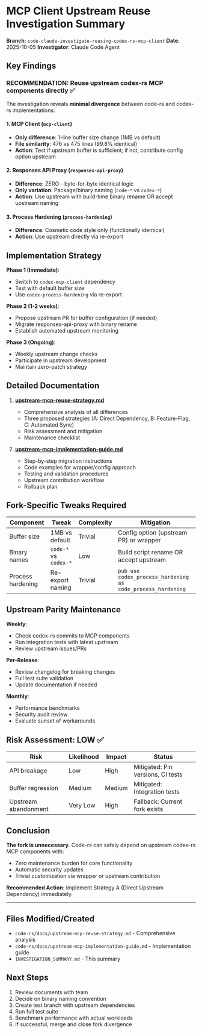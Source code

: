 # MCP Client Upstream Reuse Investigation Summary

**Branch**: `code-claude-investigate-reusing-codex-rs-mcp-client`
**Date**: 2025-10-05
**Investigator**: Claude Code Agent

## Key Findings

### **RECOMMENDATION: Reuse upstream codex-rs MCP components directly** ✅

The investigation reveals **minimal divergence** between code-rs and codex-rs implementations:

#### 1. MCP Client (`mcp-client`)
- **Only difference**: 1-line buffer size change (1MB vs default)
- **File similarity**: 476 vs 475 lines (99.8% identical)
- **Action**: Test if upstream buffer is sufficient; if not, contribute config option upstream

#### 2. Responses API Proxy (`responses-api-proxy`)
- **Difference**: ZERO - byte-for-byte identical logic
- **Only variation**: Package/binary naming (`code-*` vs `codex-*`)
- **Action**: Use upstream with build-time binary rename OR accept upstream naming

#### 3. Process Hardening (`process-hardening`)
- **Difference**: Cosmetic code style only (functionally identical)
- **Action**: Use upstream directly via re-export

## Implementation Strategy

**Phase 1 (Immediate)**:
- Switch to `codex-mcp-client` dependency
- Test with default buffer size
- Use `codex-process-hardening` via re-export

**Phase 2 (1-2 weeks)**:
- Propose upstream PR for buffer configuration (if needed)
- Migrate responses-api-proxy with binary rename
- Establish automated upstream monitoring

**Phase 3 (Ongoing)**:
- Weekly upstream change checks
- Participate in upstream development
- Maintain zero-patch strategy

## Detailed Documentation

1. **[upstream-mcp-reuse-strategy.md](docs/upstream-mcp-reuse-strategy.md)**
   - Comprehensive analysis of all differences
   - Three proposed strategies (A: Direct Dependency, B: Feature-Flag, C: Automated Sync)
   - Risk assessment and mitigation
   - Maintenance checklist

2. **[upstream-mcp-implementation-guide.md](docs/upstream-mcp-implementation-guide.md)**
   - Step-by-step migration instructions
   - Code examples for wrapper/config approach
   - Testing and validation procedures
   - Upstream contribution workflow
   - Rollback plan

## Fork-Specific Tweaks Required

| Component | Tweak | Complexity | Mitigation |
|-----------|-------|------------|------------|
| Buffer size | 1MB vs default | Trivial | Config option (upstream PR) or wrapper |
| Binary names | `code-*` vs `codex-*` | Low | Build script rename OR accept upstream |
| Process hardening | Re-export naming | Trivial | `pub use codex_process_hardening as code_process_hardening` |

## Upstream Parity Maintenance

**Weekly**:
- Check codex-rs commits to MCP components
- Run integration tests with latest upstream
- Review upstream issues/PRs

**Per-Release**:
- Review changelog for breaking changes
- Full test suite validation
- Update documentation if needed

**Monthly**:
- Performance benchmarks
- Security audit review
- Evaluate sunset of workarounds

## Risk Assessment: LOW ✅

| Risk | Likelihood | Impact | Status |
|------|------------|--------|--------|
| API breakage | Low | High | Mitigated: Pin versions, CI tests |
| Buffer regression | Medium | Medium | Mitigated: Integration tests |
| Upstream abandonment | Very Low | High | Fallback: Current fork exists |

## Conclusion

**The fork is unnecessary.** Code-rs can safely depend on upstream codex-rs MCP components with:
- Zero maintenance burden for core functionality
- Automatic security updates
- Trivial customization via wrapper or upstream contribution

**Recommended Action**: Implement Strategy A (Direct Upstream Dependency) immediately.

---

## Files Modified/Created

- `code-rs/docs/upstream-mcp-reuse-strategy.md` - Comprehensive analysis
- `code-rs/docs/upstream-mcp-implementation-guide.md` - Implementation guide
- `INVESTIGATION_SUMMARY.md` - This summary

## Next Steps

1. Review documents with team
2. Decide on binary naming convention
3. Create test branch with upstream dependencies
4. Run full test suite
5. Benchmark performance with actual workloads
6. If successful, merge and close fork divergence
